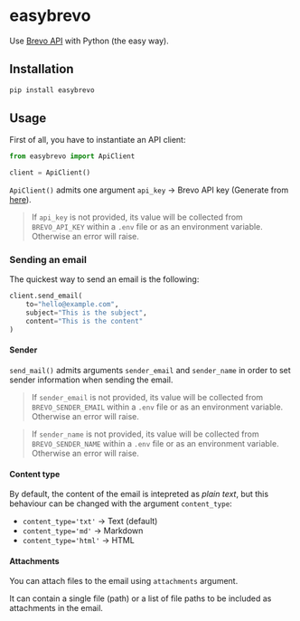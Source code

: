 # easybrevo

Use [Brevo API](https://developers.brevo.com/reference/) with Python (the easy way).

## Installation

```bash
pip install easybrevo
```

## Usage

First of all, you have to instantiate an API client:

```python
from easybrevo import ApiClient

client = ApiClient()
```

`ApiClient()` admits one argument `api_key` → Brevo API key (Generate from [here](https://developers.brevo.com/docs/getting-started#using-your-api-key-to-authenticate)).

> If `api_key` is not provided, its value will be collected from `BREVO_API_KEY` within a `.env` file or as an environment variable. Otherwise an error will raise.

### Sending an email

The quickest way to send an email is the following:

```python
client.send_email(
    to="hello@example.com",
    subject="This is the subject",
    content="This is the content"
)
```

#### Sender

`send_mail()` admits arguments `sender_email` and `sender_name` in order to set sender information when sending the email.

> If `sender_email` is not provided, its value will be collected from `BREVO_SENDER_EMAIL` within a `.env` file or as an environment variable. Otherwise an error will raise.

> If `sender_name` is not provided, its value will be collected from `BREVO_SENDER_NAME` within a `.env` file or as an environment variable. Otherwise an error will raise.

#### Content type

By default, the content of the email is intepreted as _plain text_, but this behaviour can be changed with the argument `content_type`:

- `content_type='txt'` → Text (default)
- `content_type='md'` → Markdown
- `content_type='html'` → HTML

#### Attachments

You can attach files to the email using `attachments` argument.

It can contain a single file (path) or a list of file paths to be included as attachments in the email.
